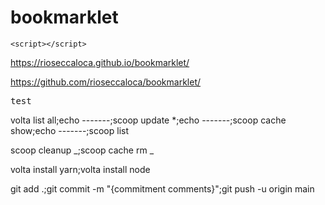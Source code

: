 # bookmarklet

```
<script></script>
```

https://rioseccaloca.github.io/bookmarklet/

https://github.com/rioseccaloca/bookmarklet/

<pre>
test
</pre>

volta list all;echo -------;scoop update \*;echo -------;scoop cache show;echo -------;scoop list

scoop cleanup _;scoop cache rm _

volta install yarn;volta install node

git add .;git commit -m "{commitment comments}";git push -u origin main
